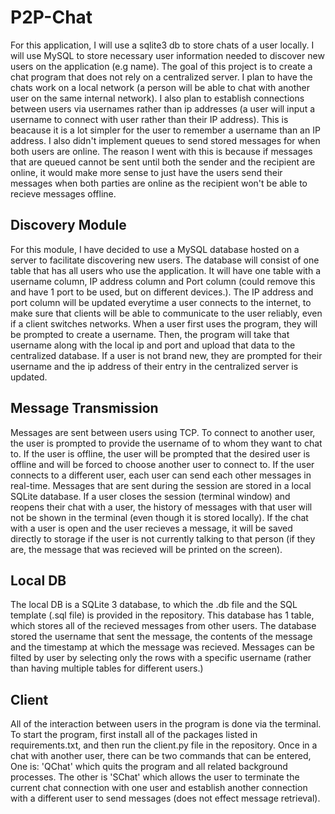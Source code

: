 # P2P-Chat

For this application, I will use a sqlite3 db to store chats of a user locally. I will use MySQL to store necessary user information needed to discover new users on the application (e.g name). The goal of this project is to create a chat program that does not rely on a centralized server. I plan to have the chats work on a local network (a person will be able to chat with another user on the same internal network). I also plan to establish connections between users via usernames rather than ip addresses (a user will input a username to connect with user rather than their IP address). This is beacause it is a lot simpler for the user to remember a username than an IP address. I also didn't implement queues to send stored messages for when both users are online. The reason I went with this is because if messages that are queued cannot be sent until both the sender and the recipient are online, it would make more sense to just have the users send their messages when both parties are online as the recipient won't be able to recieve messages offline.

## Discovery Module

For this module, I have decided to use a MySQL database hosted on a server to facilitate discovering new users. The database will consist of one table that has all users who use the application. It will have one table with a username column, IP address column and Port column (could remove this and have 1 port to be used, but on different devices.). The IP address and port column will be updated everytime a user connects to the internet, to make sure that clients will be able to communicate to the user reliably, even if a client switches networks. When a user first uses the program, they will be prompted to create a username. Then, the program will take that username along with the local ip and port and upload that data to the centralized database. If a user is not brand new, they are prompted for their username and the ip address of their entry in the centralized server is updated.

## Message Transmission
Messages are sent between users using TCP. To connect to another user, the user is prompted to provide the username of to whom they want to chat to. If the user is offline, the user will be prompted that the desired user is offline and will be forced to choose another user to connect to. If the user connects to a different user, each user can send each other messages in real-time. Messages that are sent during the session are stored in a local SQLite database. If a user closes the session (terminal window) and reopens their chat with a user, the history of messages with that user will not be shown in the terminal (even though it is stored locally). If the chat with a user is open and the user recieves a message, it will be saved directly to storage if the user is not currently talking to that person (if they are, the message that was recieved will be printed on the screen).

## Local DB
The local DB is a SQLite 3 database, to which the .db file and the SQL template (.sql file) is provided in the repository. This database has 1 table, which stores all of the recieved messages from other users. The database stored the username that sent the message, the contents of the message and the timestamp at which the message was recieved. Messages can be filted by user by selecting only the rows with a specific username (rather than having multiple tables for different users.)

## Client
All of the interaction between users in the program is done via the terminal. To start the program, first install all of the packages listed in requirements.txt, and then run the client.py file in the repository. Once in a chat with another user, there can be two commands that can be entered, One is: 'QChat' which quits the program and all related background processes. The other is 'SChat' which allows the user to terminate the current chat connection with one user and establish another connection with a different user to send messages (does not effect message retrieval).
